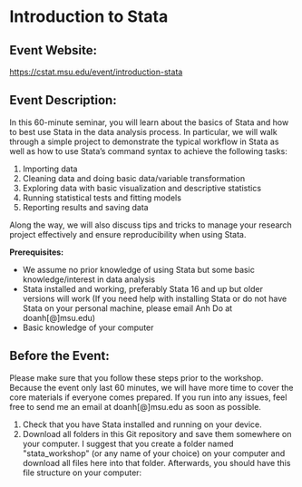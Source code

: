 # Introduction to Stata

## Event Website:
https://cstat.msu.edu/event/introduction-stata

## Event Description:
In this 60-minute seminar, you will learn about the basics of Stata and how to
best use Stata in the data analysis process. In particular, we will walk through
a simple project to demonstrate the typical workflow in Stata as well as how to
use Stata’s command syntax to achieve the following tasks:

1. Importing data
2. Cleaning data and doing basic data/variable transformation
3. Exploring data with basic visualization and descriptive statistics
4. Running statistical tests and fitting models
5. Reporting results and saving data

Along the way, we will also discuss tips and tricks to manage your research
project effectively and ensure reproducibility when using Stata.

**Prerequisites:**

* We assume no prior knowledge of using Stata but some basic knowledge/interest 
in data analysis
* Stata installed and working, preferably Stata 16 and up but older versions 
will work (If you need help with installing Stata or do not have Stata on your 
personal machine, please email Anh Do at doanh\[@\]msu.edu)
* Basic knowledge of your computer

## Before the Event:
Please make sure that you follow these steps prior to the workshop. Because the
event only last 60 minutes, we will have more time to cover the core materials
if everyone comes prepared. If you run into any issues, feel free to send me an
email at doanh\[@\]msu.edu as soon as possible.

1. Check that you have Stata installed and running on your device.
2. Download all folders in this Git repository and save them somewhere on your
computer. I suggest that you create a folder named "stata_workshop" (or any name
of your choice) on your computer and download all files here into that folder.
Afterwards, you should have this file structure on your computer: